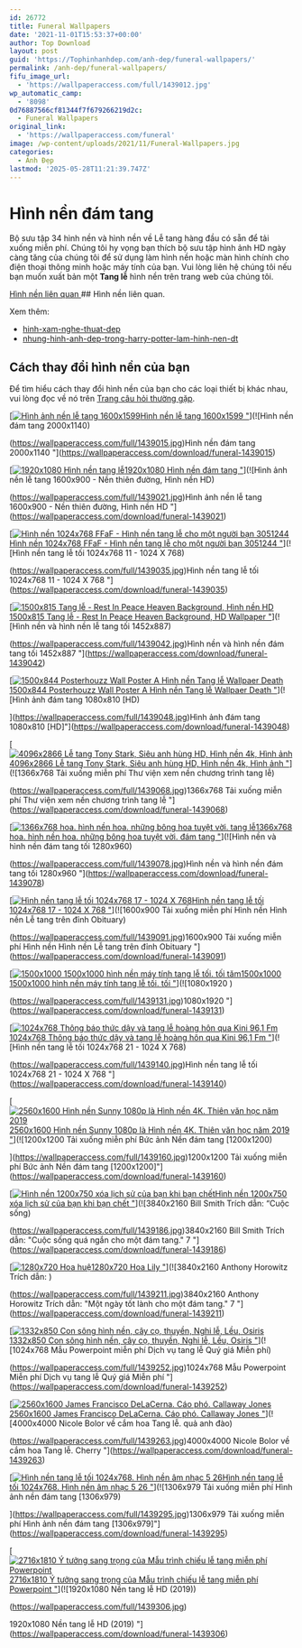 ```yaml
---
id: 26772
title: Funeral Wallpapers
date: '2021-11-01T15:53:37+00:00'
author: Top Download
layout: post
guid: 'https://Tophinhanhdep.com/anh-dep/funeral-wallpapers/'
permalink: /anh-dep/funeral-wallpapers/
fifu_image_url:
  - 'https://wallpaperaccess.com/full/1439012.jpg'
wp_automatic_camp:
  - '8098'
0d76887566cf81344f7f679266219d2c:
  - Funeral Wallpapers
original_link:
  - 'https://wallpaperaccess.com/funeral'
image: /wp-content/uploads/2021/11/Funeral-Wallpapers.jpg
categories:
  - Ảnh Đẹp
lastmod: '2025-05-28T11:21:39.747Z'
---
```

# Hình nền đám tang

Bộ sưu tập 34 hình nền và hình nền về Lễ tang hàng đầu có sẵn để tải xuống miễn phí. Chúng tôi hy vọng bạn thích bộ sưu tập hình ảnh HD ngày càng tăng của chúng tôi để sử dụng làm hình nền hoặc màn hình chính cho điện thoại thông minh hoặc máy tính của bạn. Vui lòng liên hệ chúng tôi nếu bạn muốn xuất bản một **Tang lễ** hình nền trên trang web của chúng tôi.

[Hình nền liên quan ](#related) ## Hình nền liên quan.

   
 Xem thêm:

   
- [hinh-xam-nghe-thuat-dep](https://tophinhanhdep.com/hinh-xam-dep/hinh-xam-nghe-thuat-dep/)
- [nhung-hinh-anh-dep-trong-harry-potter-lam-hinh-nen-dt](https://tophinhanhdep.com/hinh-nen-dep/nhung-hinh-anh-dep-trong-harry-potter-lam-hinh-nen-dt/)

## Cách thay đổi hình nền của bạn

Để tìm hiểu cách thay đổi hình nền của bạn cho các loại thiết bị khác nhau, vui lòng đọc về nó trên [Trang câu hỏi thường gặp](https://tophinhanhdep.com/faq/).

  
[[![Hình ảnh nền lễ tang 1600x1599](https://wallpaperaccess.com/full/1439012.jpg)Hình nền lễ tang 1600x1599 "](https://wallpaperaccess.com/download/funeral-1439012)](![Hình nền đám tang 2000x1140)

(https://wallpaperaccess.com/full/1439015.jpg)Hình nền đám tang 2000x1140 "](https://wallpaperaccess.com/download/funeral-1439015)

[[![1920x1080 Hình nền tang lễ](https://wallpaperaccess.com/full/1439018.jpg)1920x1080 Hình nền đám tang "](https://wallpaperaccess.com/download/funeral-1439018)](![Hình ảnh nền lễ tang 1600x900 - Nền thiên đường, Hình nền HD)

(https://wallpaperaccess.com/full/1439021.jpg)Hình ảnh nền lễ tang 1600x900 - Nền thiên đường, Hình nền HD "](https://wallpaperaccess.com/download/funeral-1439021)

[[![Hình nền 1024x768 FFaF - Hình nền tang lễ cho một người bạn 3051244](https://wallpaperaccess.com/full/1439034.jpg)Hình nền 1024x768 FFaF - Hình nền tang lễ cho một người bạn 3051244 "](https://wallpaperaccess.com/download/funeral-1439034)](![Hình nền tang lễ tối 1024x768 11 - 1024 X 768)

(https://wallpaperaccess.com/full/1439035.jpg)Hình nền tang lễ tối 1024x768 11 - 1024 X 768 "](https://wallpaperaccess.com/download/funeral-1439035)

[[![1500x815 Tang lễ - Rest In Peace Heaven Background, Hình nền HD](https://wallpaperaccess.com/full/1439039.jpg)1500x815 Tang lễ - Rest In Peace Heaven Background, HD Wallpaper "](https://wallpaperaccess.com/download/funeral-1439039)](![Hình nền và hình nền lễ tang tối 1452x887)

(https://wallpaperaccess.com/full/1439042.jpg)Hình nền và hình nền đám tang tối 1452x887 "](https://wallpaperaccess.com/download/funeral-1439042)

[[![1500x844 Posterhouzz Wall Poster A Hình nền Tang lễ Wallpaer Death](https://wallpaperaccess.com/full/1439045.jpg)1500x844 Posterhouzz Wall Poster A Hình nền Tang lễ Wallpaer Death "](https://wallpaperaccess.com/download/funeral-1439045)](![Hình ảnh đám tang 1080x810 [HD)

](https://wallpaperaccess.com/full/1439048.jpg)Hình ảnh đám tang 1080x810 \[HD\]"](https://wallpaperaccess.com/download/funeral-1439048)

[[![4096x2866 Lễ tang Tony Stark, Siêu anh hùng HD, Hình nền 4k, Hình ảnh](https://wallpaperaccess.com/full/1439050.jpg)4096x2866 Lễ tang Tony Stark, Siêu anh hùng HD, Hình nền 4k, Hình ảnh "](https://wallpaperaccess.com/download/funeral-1439050)](![1366x768 Tải xuống miễn phí Thư viện xem nền chương trình tang lễ)

(https://wallpaperaccess.com/full/1439068.jpg)1366x768 Tải xuống miễn phí Thư viện xem nền chương trình tang lễ "](https://wallpaperaccess.com/download/funeral-1439068)

[[![1366x768 hoa.  hình nền hoa.  những bông hoa tuyệt vời.  tang lễ](https://wallpaperaccess.com/full/1439070.jpg)1366x768 hoa. hình nền hoa. những bông hoa tuyệt vời. đám tang "](https://wallpaperaccess.com/download/funeral-1439070)](![Hình nền và hình nền đám tang tối 1280x960)

(https://wallpaperaccess.com/full/1439078.jpg)Hình nền và hình nền đám tang tối 1280x960 "](https://wallpaperaccess.com/download/funeral-1439078)

[[![Hình nền tang lễ tối 1024x768 17 - 1024 X 768](https://wallpaperaccess.com/full/1439087.jpg)Hình nền tang lễ tối 1024x768 17 - 1024 X 768 "](https://wallpaperaccess.com/download/funeral-1439087)](![1600x900 Tải xuống miễn phí Hình nền Hình nền Lễ tang trên đỉnh Obituary)

(https://wallpaperaccess.com/full/1439091.jpg)1600x900 Tải xuống miễn phí Hình nền Hình nền Lễ tang trên đỉnh Obituary "](https://wallpaperaccess.com/download/funeral-1439091)

[[![1500x1000 1500x1000 hình nền máy tính tang lễ tối.  tối tăm](https://wallpaperaccess.com/full/1439094.jpg)1500x1000 1500x1000 hình nền máy tính tang lễ tối. tối "](https://wallpaperaccess.com/download/funeral-1439094)](![1080x1920 )

(https://wallpaperaccess.com/full/1439131.jpg)1080x1920 "](https://wallpaperaccess.com/download/funeral-1439131)

[[![1024x768 Thông báo thức dậy và tang lễ hoàng hôn qua Kini 96,1 Fm](https://wallpaperaccess.com/full/1439138.jpg)1024x768 Thông báo thức dậy và tang lễ hoàng hôn qua Kini 96,1 Fm "](https://wallpaperaccess.com/download/funeral-1439138)](![Hình nền tang lễ tối 1024x768 21 - 1024 X 768)

(https://wallpaperaccess.com/full/1439140.jpg)Hình nền tang lễ tối 1024x768 21 - 1024 X 768 "](https://wallpaperaccess.com/download/funeral-1439140)

[[![2560x1600 Hình nền Sunny 1080p là Hình nền 4K.  Thiên văn học năm 2019](https://wallpaperaccess.com/full/1439154.jpg)2560x1600 Hình nền Sunny 1080p là Hình nền 4K. Thiên văn học năm 2019 "](https://wallpaperaccess.com/download/funeral-1439154)](![1200x1200 Tải xuống miễn phí Bức ảnh Nền đám tang [1200x1200)

](https://wallpaperaccess.com/full/1439160.jpg)1200x1200 Tải xuống miễn phí Bức ảnh Nền đám tang \[1200x1200\]"](https://wallpaperaccess.com/download/funeral-1439160)

[[![Hình nền 1200x750 xóa lịch sử của bạn khi bạn chết](https://wallpaperaccess.com/full/1439168.jpg)Hình nền 1200x750 xóa lịch sử của bạn khi bạn chết "](https://wallpaperaccess.com/download/funeral-1439168)](![3840x2160 Bill Smith Trích dẫn: “Cuộc sống)

(https://wallpaperaccess.com/full/1439186.jpg)3840x2160 Bill Smith Trích dẫn: "Cuộc sống quá ngắn cho một đám tang." 7 "](https://wallpaperaccess.com/download/funeral-1439186)

[[![1280x720 Hoa huệ](https://wallpaperaccess.com/full/1439208.jpg)1280x720 Hoa Lily "](https://wallpaperaccess.com/download/funeral-1439208)](![3840x2160 Anthony Horowitz Trích dẫn: )

(https://wallpaperaccess.com/full/1439211.jpg)3840x2160 Anthony Horowitz Trích dẫn: "Một ngày tốt lành cho một đám tang." 7 "](https://wallpaperaccess.com/download/funeral-1439211)

[[![1332x850 Con sông hình nền, cây cọ, thuyền, Nghi lễ, Lều, Osiris](https://wallpaperaccess.com/full/1439238.jpg)1332x850 Con sông hình nền, cây cọ, thuyền, Nghi lễ, Lều, Osiris "](https://wallpaperaccess.com/download/funeral-1439238)](![1024x768 Mẫu Powerpoint miễn phí Dịch vụ tang lễ Quý giá Miễn phí)

(https://wallpaperaccess.com/full/1439252.jpg)1024x768 Mẫu Powerpoint Miễn phí Dịch vụ tang lễ Quý giá Miễn phí "](https://wallpaperaccess.com/download/funeral-1439252)

[[![2560x1600 James Francisco DeLaCerna.  Cáo phó.  Callaway Jones](https://wallpaperaccess.com/full/1439256.jpg)2560x1600 James Francisco DeLaCerna. Cáo phó. Callaway Jones "](https://wallpaperaccess.com/download/funeral-1439256)](![4000x4000 Nicole Bolor về cắm hoa Tang lễ.  quả anh đào)

(https://wallpaperaccess.com/full/1439263.jpg)4000x4000 Nicole Bolor về cắm hoa Tang lễ. Cherry "](https://wallpaperaccess.com/download/funeral-1439263)

[[![Hình nền tang lễ tối 1024x768.  Hình nền âm nhạc 5 26](https://wallpaperaccess.com/full/1439291.jpg)Hình nền tang lễ tối 1024x768. Hình nền âm nhạc 5 26 "](https://wallpaperaccess.com/download/funeral-1439291)](![1306x979 Tải xuống miễn phí Hình ảnh nền đám tang [1306x979)

](https://wallpaperaccess.com/full/1439295.jpg)1306x979 Tải xuống miễn phí Hình ảnh nền đám tang \[1306x979\]"](https://wallpaperaccess.com/download/funeral-1439295)

[[![2716x1810 Ý tưởng sang trọng của Mẫu trình chiếu lễ tang miễn phí Powerpoint](https://wallpaperaccess.com/full/1439299.jpg)2716x1810 Ý tưởng sang trọng của Mẫu trình chiếu lễ tang miễn phí Powerpoint "](https://wallpaperaccess.com/download/funeral-1439299)](![1920x1080 Nền tang lễ HD (2019))

(https://wallpaperaccess.com/full/1439306.jpg)

1920x1080 Nền tang lễ HD (2019) "](https://wallpaperaccess.com/download/funeral-1439306)
